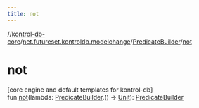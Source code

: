 ```yaml
---
title: not
---
```

//[kontrol-db-core](../../../index.html)/[net.futureset.kontroldb.modelchange](../index.html)/[PredicateBuilder](index.html)/[not](not.html)



# not



[core engine and default templates for kontrol-db]\
fun [not](not.html)(lambda: [PredicateBuilder](index.html).() -&gt; [Unit](https://kotlinlang.org/api/latest/jvm/stdlib/kotlin/-unit/index.html)): [PredicateBuilder](index.html)




